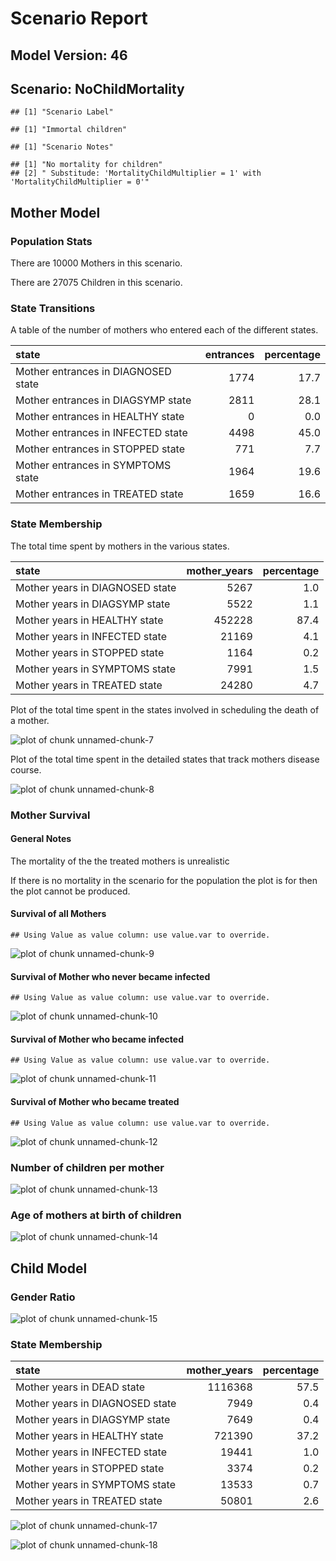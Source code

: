 # Scenario Report




## Model Version: 46
## Scenario: NoChildMortality

```
## [1] "Scenario Label"
```

```
## [1] "Immortal children"
```

```
## [1] "Scenario Notes"
```

```
## [1] "No mortality for children"                                                      
## [2] " Substitude: 'MortalityChildMultiplier = 1' with 'MortalityChildMultiplier = 0'"
```

## Mother Model

### Population Stats


There are 10000 Mothers in this scenario.

There are 27075 Children in this scenario.

### State Transitions

A table of the number of mothers who entered each of the different states.


|state                               | entrances| percentage|
|:-----------------------------------|---------:|----------:|
|Mother entrances in DIAGNOSED state |      1774|       17.7|
|Mother entrances in DIAGSYMP state  |      2811|       28.1|
|Mother entrances in HEALTHY state   |         0|        0.0|
|Mother entrances in INFECTED state  |      4498|       45.0|
|Mother entrances in STOPPED state   |       771|        7.7|
|Mother entrances in SYMPTOMS state  |      1964|       19.6|
|Mother entrances in TREATED state   |      1659|       16.6|

### State Membership

The total time spent by mothers in the various states.


|state                           | mother_years| percentage|
|:-------------------------------|------------:|----------:|
|Mother years in DIAGNOSED state |         5267|        1.0|
|Mother years in DIAGSYMP state  |         5522|        1.1|
|Mother years in HEALTHY state   |       452228|       87.4|
|Mother years in INFECTED state  |        21169|        4.1|
|Mother years in STOPPED state   |         1164|        0.2|
|Mother years in SYMPTOMS state  |         7991|        1.5|
|Mother years in TREATED state   |        24280|        4.7|

Plot of the total time spent in the states involved in scheduling the death of a mother.

![plot of chunk unnamed-chunk-7](figure/NoChildMortality/unnamed-chunk-7.png) 

Plot of the total time spent in the detailed states that track mothers disease course.

![plot of chunk unnamed-chunk-8](figure/NoChildMortality/unnamed-chunk-8.png) 

### Mother Survival

#### General Notes

The mortality of the the treated mothers is unrealistic

If there is no mortality in the scenario for the population the plot is for then the plot cannot be produced.

#### Survival of all Mothers


```
## Using Value as value column: use value.var to override.
```

![plot of chunk unnamed-chunk-9](figure/NoChildMortality/unnamed-chunk-9.png) 

#### Survival of Mother who never became infected


```
## Using Value as value column: use value.var to override.
```

![plot of chunk unnamed-chunk-10](figure/NoChildMortality/unnamed-chunk-10.png) 

#### Survival of Mother who became infected


```
## Using Value as value column: use value.var to override.
```

![plot of chunk unnamed-chunk-11](figure/NoChildMortality/unnamed-chunk-11.png) 

#### Survival of Mother who became treated


```
## Using Value as value column: use value.var to override.
```

![plot of chunk unnamed-chunk-12](figure/NoChildMortality/unnamed-chunk-12.png) 

### Number of children per mother

![plot of chunk unnamed-chunk-13](figure/NoChildMortality/unnamed-chunk-13.png) 

### Age of mothers at birth of children

![plot of chunk unnamed-chunk-14](figure/NoChildMortality/unnamed-chunk-14.png) 

## Child Model

### Gender Ratio

![plot of chunk unnamed-chunk-15](figure/NoChildMortality/unnamed-chunk-15.png) 

### State Membership


|state                           | mother_years| percentage|
|:-------------------------------|------------:|----------:|
|Mother years in DEAD state      |      1116368|       57.5|
|Mother years in DIAGNOSED state |         7949|        0.4|
|Mother years in DIAGSYMP state  |         7649|        0.4|
|Mother years in HEALTHY state   |       721390|       37.2|
|Mother years in INFECTED state  |        19441|        1.0|
|Mother years in STOPPED state   |         3374|        0.2|
|Mother years in SYMPTOMS state  |        13533|        0.7|
|Mother years in TREATED state   |        50801|        2.6|

![plot of chunk unnamed-chunk-17](figure/NoChildMortality/unnamed-chunk-17.png) 

![plot of chunk unnamed-chunk-18](figure/NoChildMortality/unnamed-chunk-18.png) 



